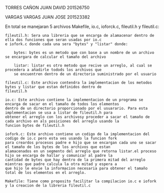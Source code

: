 TORRES CAÑON JUAN DAVID 201526750

VARGAS VARGAS JUAN JOSE 201523382

En total se manejaran 5 archivos Makefile, io.c, ioforck.c, fileutil.h y fileutil.c:

	fileutil.h: Sera una libreria que se encarga de alamacenar dentro de ella dos funciones que seran usadas por io.c 
	e iofork.c donde cada una sera "bytes" y "listar" donde:
	
		bytes: bytes es un metodo que con base a un nombre de un archivo se encargara de calcular el tamaño del archivo 
		
		listar: listar es otro metodo que recive un arreglo, al cual se procedera a añadirle todods los archivos que 
		se encuentren dentro de un directorio suministrado por el usuario
		
	fileutil.c: Este archivo contendra la implementacion de los metodos bytes y listar que estan definidos dentro de
	fileutil.h
	
	io.c: Este archivo contiene la implementacion de un programa se encarga de sacar en el tamaño de todos los elementos
	dentro de un directorio proporcionado por el usuarario. Para esta implementacion se usa a listar de fileutil.h para
	obtener el arreglo con los archivosy proceder a sacar el tamaño de cada archivo en als posiciones del arreglo usando la
	funcion bytes de fileutil.h
	
	iofork.c: Este archivo contiene un codigo de la implementacion del codigo de io.c pero esta ves usando la funcion fork 
	para creardos procesos padre e hijo que se encargan cada uno se sacar el tamaño de los bytes de los archivos que estan 
	alamacenados en un segmento del arreglo que retorna listar.el proceso hijo se encarga de hallar y comunicar al padre la 
	cantidad de bytes que hay dentro de la primera mitad del arreglo mientras que padre calcula la otra mitad y espera a 
	que hijo le envie la informacion necesaria para obtener el tamaño total de los elementos en el arreglo.
	
	Makefile: Tiene como proposito facilitar la compilacion io.c e iofork y la creacion de la libreria fileutil.c
